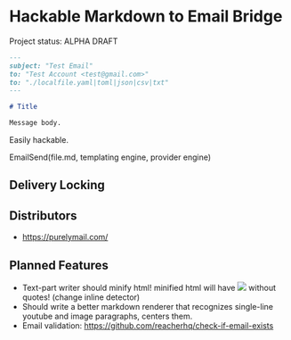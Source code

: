# Hackable Markdown to Email Bridge

Project status: ALPHA DRAFT

```markdown
---
subject: "Test Email"
to: "Test Account <test@gmail.com>"
to: "./localfile.yaml|toml|json|csv|txt"
---

# Title

Message body.
```

Easily hackable.

EmailSend(file.md, templating engine, provider engine)

## Delivery Locking

## Distributors

- https://purelymail.com/

## Planned Features

- Text-part writer should minify html! minified html will have <img src=url> without quotes! (change inline detector)
- Should write a better markdown renderer that recognizes single-line youtube and image paragraphs, centers them.
- Email validation: https://github.com/reacherhq/check-if-email-exists
